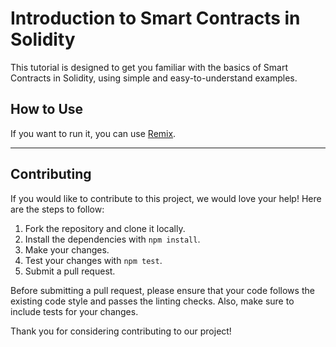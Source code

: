 # Introduction to Smart Contracts in Solidity

This tutorial is designed to get you familiar with the basics of Smart Contracts in Solidity, using simple and easy-to-understand examples.

## How to Use
If you want to run it, you can use [Remix](https://remix.ethereum.org/).

---
## Contributing

If you would like to contribute to this project, we would love your help! Here are the steps to follow:

1. Fork the repository and clone it locally.
2. Install the dependencies with `npm install`.
3. Make your changes.
4. Test your changes with `npm test`.
5. Submit a pull request.

Before submitting a pull request, please ensure that your code follows the existing code style and passes the linting checks. Also, make sure to include tests for your changes.

Thank you for considering contributing to our project!








